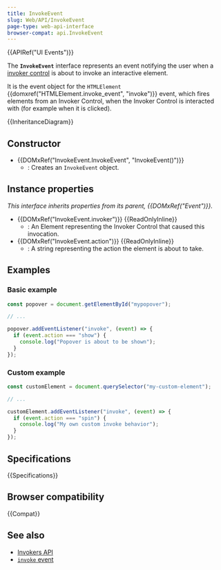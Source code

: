 ```yaml
---
title: InvokeEvent
slug: Web/API/InvokeEvent
page-type: web-api-interface
browser-compat: api.InvokeEvent
---
```


{{APIRef("UI Events")}}

The **`InvokeEvent`** interface represents an event notifying the user when a [invoker control](/en-US/docs/Web/API/Invoker_API) is about to invoke an interactive element.

It is the event object for the `HTMLElement` {{domxref("HTMLElement.invoke_event", "invoke")}} event, which fires elements from an Invoker Control, when the Invoker Control is interacted with (for example when it is clicked).

{{InheritanceDiagram}}

## Constructor

- {{DOMxRef("InvokeEvent.InvokeEvent", "InvokeEvent()")}}
  - : Creates an `InvokeEvent` object.

## Instance properties

_This interface inherits properties from its parent, {{DOMxRef("Event")}}._

- {{DOMxRef("InvokeEvent.invoker")}} {{ReadOnlyInline}}
  - : An Element representing the Invoker Control that caused this invocation.
- {{DOMxRef("InvokeEvent.action")}} {{ReadOnlyInline}}
  - : A string representing the action the element is about to take.

## Examples

### Basic example

```js
const popover = document.getElementById("mypopover");

// ...

popover.addEventListener("invoke", (event) => {
  if (event.action === "show") {
    console.log("Popover is about to be shown");
  }
});
```

### Custom example

```js
const customElement = document.querySelector("my-custom-element");

// ...

customElement.addEventListener("invoke", (event) => {
  if (event.action === "spin") {
    console.log("My own custom invoke behavior");
  }
});
```

## Specifications

{{Specifications}}

## Browser compatibility

{{Compat}}

## See also

- [Invokers API](/en-US/docs/Web/API/Invokers_API)
- [`invoke` event](/en-US/docs/Web/API/HTMLElement/invoke_event)
